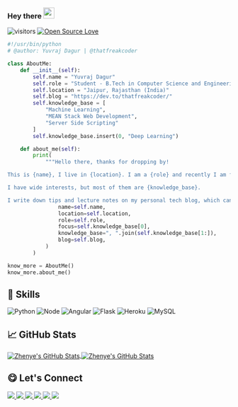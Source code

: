 
### Hey there <img src="https://media.giphy.com/media/hvRJCLFzcasrR4ia7z/giphy.gif" width="25px">

![visitors](https://visitor-badge.glitch.me/badge?page_id=thatfreakcoder.thatfreakcoder)
[![Open Source Love](https://badges.frapsoft.com/os/v1/open-source.svg?v=102)](https://github.com/ellerbrock/open-source-badge/)
```python
#!/usr/bin/python
# @author: Yuvraj Dagur | @thatfreakcoder

class AboutMe:
    def __init__(self):
        self.name = "Yuvraj Dagur"
        self.role = "Student - B.Tech in Computer Science and Engineering"
        self.location = "Jaipur, Rajasthan (India)"
        self.blog = "https://dev.to/thatfreakcoder/"
        self.knowledge_base = [
            "Machine Learning",
            "MEAN Stack Web Development",
            "Server Side Scripting"
        ]
        self.knowledge_base.insert(0, "Deep Learning")

    def about_me(self):
        print(
            """Hello there, thanks for dropping by!

This is {name}, I live in {location}. I am a {role} and recently I am focusing on {focus} for my personal growth.

I have wide interests, but most of them are {knowledge_base}.

I write down tips and lecture notes on my personal tech blog, which can be found here: {blog}""".format(
                name=self.name,
                location=self.location,
                role=self.role,
                focus=self.knowledge_base[0],
                knowledge_base=", ".join(self.knowledge_base[1:]),
                blog=self.blog,
            )
        )

know_more = AboutMe()
know_more.about_me()
```
## 🔧 Skills
![Python](https://img.shields.io/badge/Python-3776AB?style=for-the-badge&logo=python&logoColor=white)
![Node](https://img.shields.io/badge/Node.js-43853D?style=for-the-badge&logo=node.js&logoColor=white)
![Angular](https://img.shields.io/badge/Angular-DD0031?style=for-the-badge&logo=angular&logoColor=white)
![Flask](https://img.shields.io/badge/Flask-000000?style=for-the-badge&logo=flask&logoColor=white)
![Heroku](https://img.shields.io/badge/Heroku-430098?style=for-the-badge&logo=heroku&logoColor=white)
![MySQL](https://img.shields.io/badge/MySQL-00000F?style=for-the-badge&logo=mysql&logoColor=white)


## &#x1f4c8; GitHub Stats
<a href="https://github.com/thatfreakcoder">
  <img align="center" src="https://github-readme-stats.vercel.app/api/top-langs/?username=thatfreakcoder&hide=css,typescript&title_color=6aa6f8&text_color=8a919a&icon_color=6aa6f8&bg_color=0e1116" alt="Zhenye's GitHub Stats" />
</a>
<a href="https://github.com/thatfreakcoder/thatfreakcoder">
  <img align="center" src="https://github-readme-stats.vercel.app/api?username=thatfreakcoder&show_icons=true&line_height=27&count_private=true&title_color=6aa6f8&text_color=8a919a&icon_color=6aa6f8&bg_color=0e1116" alt="Zhenye's GitHub Stats" />
</a>
</ br>


## 😋 Let's Connect 
<a href="https://twitter.com/yuvrajdagur12/">
    <img src="https://img.shields.io/badge/Twitter-1DA1F2?style=for-the-badge&logo=twitter&logoColor=white" />
</a>
<a href="https://linkedin.com/in/yuvraj-dagur/">
    <img src="https://img.shields.io/badge/LinkedIn-0077B5?style=for-the-badge&logo=linkedin&logoColor=white" />
</a>
<a href="mailto:yuvraj.dagur928@gmail.com">
    <img src="https://img.shields.io/badge/Gmail-D14836?style=for-the-badge&logo=gmail&logoColor=white" />
</a>
<a href="yuvraj-dagur.medium.com">
    <img src="https://img.shields.io/badge/Medium-12100E?style=for-the-badge&logo=medium&logoColor=white" />
</a>
<a href="dev.to/thatfreakcoder/">
    <img src="https://img.shields.io/badge/dev.to-0A0A0A?style=for-the-badge&logo=dev.to&logoColor=white" />
</a>
<a href="instagram.com/yuvraj_dagur">
    <img src="https://img.shields.io/badge/Instagram-E4405F?style=for-the-badge&logo=instagram&logoColor=white" />
</a>
